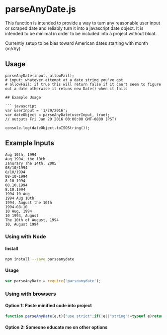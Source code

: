# parseAnyDate.js

This function is intended to provide a way to turn any reasonable user input or scraped date and reliably turn it into a javascript date object. It is intended to be minimal in order to be included into a project without bloat.

Currently setup to be bias toward American dates starting with month (m/d/y)
## Usage
```
parseAnyDate(input, allowFail);
# input: whatever attempt at a date string you've got
# allowFail: if true this will return false if it can't seem to figure out a date otherwise it retuns new Date() when it fails

## Example Usage

``` javascript
var userInput = '1/29/2016';
var dateObject = parseAnyDate(userInput, true);
// outputs Fri Jan 29 2016 00:00:00 GMT-0800 (PST)

console.log(dateObject.toISOString());

```

## Example Inputs
```
Aug 10th, 1994
Aug 1994, the 10th
Janurary The 14th, 2005
08/10/1994
8/10/1994
08-10-1994
8-10-1994
08.10.1994
8.10.1994
1994 10 Aug
1994 Aug 10th
1994, August the 10th
1994-08-10
10 Aug, 1994
10 1994, August
The 10th of August, 1994
10, August 1994
```

### Using with Node
#### Install
``` sh
npm install --save parseanydate
```
#### Usage
``` javascript
var parseAnyDate = require('parseanydate');
```

### Using with browsers

#### Option 1: Paste minified code into project
``` javascript
function parseAnyDate(e,t){"use strict";if(!e||"string"!=typeof e)return!d instanceof Date?t?!1:new Date:e;var r=Date.parse(e);if(!isNaN(r))return new Date(r);if(e&&!isNaN(e)&&(e+="",8===e.length))return new Date(e.substr(0,4),e.substr(4,2)-1,e.substr(6,2));var s=["jan","feb","mar","apr","may","jun","jul","aug","sep","oct","nov","dec"],a=["th","st","rd","nd"],i=!1,n="",d={h:0,mi:0,s:0},m=function(e,t,r){if(e||"0"===e){if(isNaN(e)){i=!1;var n=s.indexOf(e.substr(0,3).toLowerCase());if(n>-1)return void(d.m=n+1+"");var m=a.indexOf(e.replace(/[^a-z]/gi,"").toLowerCase());if(e=e.replace(/[^0-9]/g,""),m>-1)return void(d.d=e)}else i=!0;if(d.y&&d.m&&d.d)d.h?d.mi?d.s||(d.s=e):d.mi=e:d.h=e;else{if(!d.d&&(d.m||d.y))return void(d.d=e);d.y||(4===e.length&&i?d.y=e:d.m&&d.d&&(d.y=e)),d.m||(d.m=e)}}};e.split(/[^A-Za-z0-9]/).forEach(m),d.d<10&&(d.d="0"+1*d.d),d.m<10&&(d.m="0"+1*d.m),n=d.y+"-"+d.m+"-"+d.d,(d.h||d.mi||d.s)&&(d.h<10&&(d.h="0"+1*d.h),d.mi<10&&(d.mi="0"+1*d.mi),d.s<10&&(d.s="0"+1*d.s),n+="T "+d.h+":"+d.mi+":"+d.s);var r=Date.parse(n);return isNaN(r)?t?!1:new Date:new Date(r)}
```

#### Option 2: Someone educate me on other options
